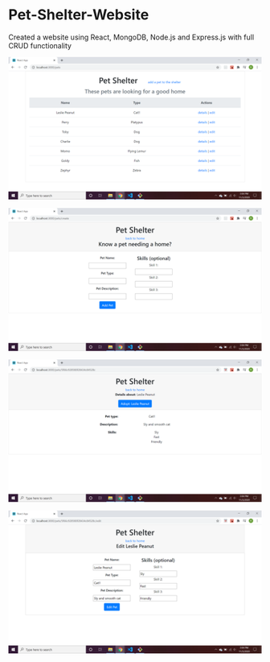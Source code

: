# Pet-Shelter-Website
Created a website using React, MongoDB, Node.js and Express.js with full CRUD functionality

![](MainPage.png)

![](AddingPet.png)

![](DetailPage.png)

![](EditPage.png)
